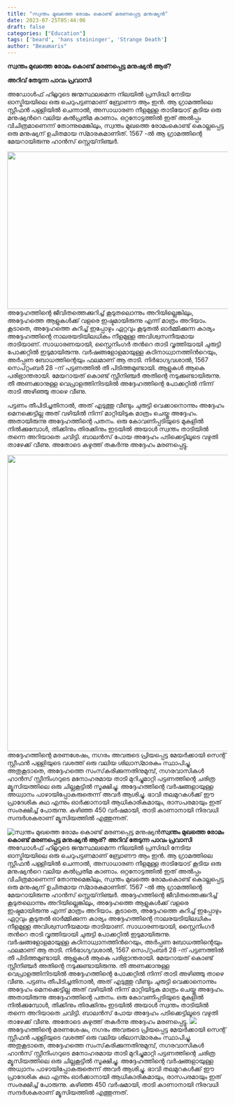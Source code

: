 ```yaml
---
title: "സ്വന്തം മുഖത്തെ രോമം കൊണ്ട് മരണപ്പെട്ട മനുഷ്യന്‍"
date: 2023-07-25T05:44:06
draft: false
categories: ["Education"]
tags: ['beard', 'hans steininger', 'Strange Death']
author: "Beaumaris"
---
```


<strong>സ്വന്തം മുഖത്തെ രോമം കൊണ്ട് മരണപ്പെട്ട മനുഷ്യന്‍ ആര്?</strong>

<strong>അറിവ് തേടുന്ന പാവം പ്രവാസി</strong>

അഡോൾഫ് ഹിറ്റ്ലറുടെ ജന്മസ്ഥലമെന്ന നിലയിൽ പ്രസിദ്ധി നേടിയ ഓസ്ട്രിയയിലെ ഒരു ചെറുപട്ടണമാണ് ബ്രോണൗ ആം ഇൻ. ആ ഗ്രാമത്തിലെ സ്റ്റീഫൻ പള്ളിയിൽ ചെന്നാൽ, അസാധാരണ നീളമുള്ള താടിയോട് കൂടിയ ഒരു മനുഷ്യന്‍റെ വലിയ കൽപ്രതിമ കാണാം. ഒറ്റനോട്ടത്തിൽ ഇത് അൽപ്പം വിചിത്രമാണെന്ന് തോന്നുമെങ്കിലും, സ്വന്തം മുഖത്തെ രോമംകൊണ്ട് കൊല്ലപ്പെട്ട ഒരു മനുഷ്യന് ഉചിതമായ സ്‍മാരകമാണിത്. 1567 -ൽ ആ ഗ്രാമത്തിന്റെ മേയറായിരുന്നു ഹാൻസ് സ്റ്റെയ്‌നിഞ്ചർ.

<a href="https://cdn.boolokam.com/articles/2023/07/3333.jpg"><img class="size-full wp-image-404545 aligncenter" src="https://cdn.boolokam.com/articles/2023/07/3333.jpg" alt="" width="720" height="360" /></a>അദ്ദേഹത്തിന്റെ ജീവിതത്തെക്കുറിച്ച് കൂടുതലൊന്നും അറിയില്ലെങ്കിലും, അദ്ദേഹത്തെ ആളുകൾക്ക് വളരെ ഇഷ്ടമായിരുന്നു എന്ന് മാത്രം അറിയാം. കൂടാതെ, അദ്ദേഹത്തെ കുറിച്ച് ഇപ്പോഴും ഏറ്റവും കൂടുതൽ ഓർമ്മിക്കുന്ന കാര്യം അദ്ദേഹത്തിന്റെ നാലരയടിയിലധികം നീളമുള്ള അവിശ്വസനീയമായ താടിയാണ്. സാധാരണയായി, സ്റ്റൈനിംഗർ തന്‍റെ താടി വൃത്തിയായി ചുരുട്ടി പോക്കറ്റിൽ ഇടുമായിരുന്നു. വർഷങ്ങളോളമായുള്ള കഠിനാധ്വാനത്തിന്‍റെയും, അർപ്പണ ബോധത്തിന്റെയും ഫലമാണ് ആ താടി. നിർഭാഗ്യവശാൽ, 1567 സെപ്റ്റംബർ 28 -ന് പട്ടണത്തിൽ തീ പിടിത്തമുണ്ടായി. ആളുകൾ ആകെ പരിഭ്രാന്തരായി. മേയറായത് കൊണ്ട് സ്റ്റീനിഞ്ചർ അതിന്റെ നടുക്കുണ്ടായിരുന്നു. തീ അണക്കാനുള്ള വെപ്രാളത്തിനിടയിൽ അദ്ദേഹത്തിന്റെ പോക്കറ്റിൽ നിന്ന് താടി അഴിഞ്ഞു താഴെ വീണു.

പട്ടണം തീപിടിച്ചതിനാൽ, അത് എടുത്തു വീണ്ടും ചുരുട്ടി വെക്കാനൊന്നും അദ്ദേഹം മെനക്കെട്ടില്ല അത് വഴിയിൽ നിന്ന് മാറ്റിയിടുക മാത്രം ചെയ്തു അദ്ദേഹം. അതായിരുന്നു അദ്ദേഹത്തിന്റെ പതനം. ഒരു കോവണിപ്പടിയുടെ മുകളിൽ നിൽക്കുമ്പോൾ, തിക്കിനും തിരക്കിനും ഇടയിൽ അയാൾ സ്വന്തം താടിയിൽ തന്നെ അറിയാതെ ചവിട്ടി. ബാലൻസ് പോയ അദ്ദേഹം പടിക്കെട്ടിലൂടെ വഴുതി താഴേക്ക്‌ വീണു. അതോടെ കഴുത്ത്‌ തകർന്നു അദ്ദേഹം മരണപ്പെട്ടു.

<a href="https://cdn.boolokam.com/articles/2023/07/vcxcv.jpg"><img class="size-full wp-image-404546 aligncenter" src="https://cdn.boolokam.com/articles/2023/07/vcxcv.jpg" alt="" width="720" height="678" /></a>അദ്ദേഹത്തിന്റെ മരണശേഷം, നഗരം അവരുടെ പ്രിയപ്പെട്ട മേയർക്കായി സെന്റ് സ്റ്റീഫൻ പള്ളിയുടെ വശത്ത് ഒരു വലിയ ശിലാസ്‍മാരകം സ്ഥാപിച്ചു. അതുകൂടാതെ, അദ്ദേഹത്തെ സംസ്‌കരിക്കുന്നതിനുമുമ്പ്, നഗരവാസികൾ ഹാൻസ് സ്റ്റീനിംഗറുടെ മനോഹരമായ താടി മുറിച്ചുമാറ്റി പട്ടണത്തിന്റെ ചരിത്ര മ്യൂസിയത്തിലെ ഒരു ചില്ലകൂട്ടിൽ സൂക്ഷിച്ചു. അദ്ദേഹത്തിന്റെ വർഷങ്ങളായുള്ള അധ്വാനം പാഴായിപ്പോകരുതെന്ന് അവർ ആശിച്ചു. ഭാവി തലമുറകൾക്ക് ഈ പ്രാദേശിക കഥ എന്നും ഓർക്കാനായി ആധികാരികമായും, രാസപരമായും ഇത് സംരക്ഷിച്ച് പോരുന്നു. കഴിഞ്ഞ 450 വർഷമായി, താടി കാണാനായി നിരവധി സന്ദർശകരാണ് മ്യൂസിയത്തിൽ എത്തുന്നത്.


![സ്വന്തം മുഖത്തെ രോമം കൊണ്ട് മരണപ്പെട്ട മനുഷ്യന്‍](https://cdn.boolokam.com/articles/2023/07/3333.jpg)**സ്വന്തം മുഖത്തെ രോമം കൊണ്ട് മരണപ്പെട്ട മനുഷ്യന്‍ ആര്?** **അറിവ് തേടുന്ന പാവം പ്രവാസി** അഡോൾഫ് ഹിറ്റ്ലറുടെ ജന്മസ്ഥലമെന്ന നിലയിൽ പ്രസിദ്ധി നേടിയ ഓസ്ട്രിയയിലെ ഒരു ചെറുപട്ടണമാണ് ബ്രോണൗ ആം ഇൻ. ആ ഗ്രാമത്തിലെ സ്റ്റീഫൻ പള്ളിയിൽ ചെന്നാൽ, അസാധാരണ നീളമുള്ള താടിയോട് കൂടിയ ഒരു മനുഷ്യന്‍റെ വലിയ കൽപ്രതിമ കാണാം. ഒറ്റനോട്ടത്തിൽ ഇത് അൽപ്പം വിചിത്രമാണെന്ന് തോന്നുമെങ്കിലും, സ്വന്തം മുഖത്തെ രോമംകൊണ്ട് കൊല്ലപ്പെട്ട ഒരു മനുഷ്യന് ഉചിതമായ സ്‍മാരകമാണിത്. 1567 -ൽ ആ ഗ്രാമത്തിന്റെ മേയറായിരുന്നു ഹാൻസ് സ്റ്റെയ്‌നിഞ്ചർ. [](https://cdn.boolokam.com/articles/2023/07/3333.jpg)അദ്ദേഹത്തിന്റെ ജീവിതത്തെക്കുറിച്ച് കൂടുതലൊന്നും അറിയില്ലെങ്കിലും, അദ്ദേഹത്തെ ആളുകൾക്ക് വളരെ ഇഷ്ടമായിരുന്നു എന്ന് മാത്രം അറിയാം. കൂടാതെ, അദ്ദേഹത്തെ കുറിച്ച് ഇപ്പോഴും ഏറ്റവും കൂടുതൽ ഓർമ്മിക്കുന്ന കാര്യം അദ്ദേഹത്തിന്റെ നാലരയടിയിലധികം നീളമുള്ള അവിശ്വസനീയമായ താടിയാണ്. സാധാരണയായി, സ്റ്റൈനിംഗർ തന്‍റെ താടി വൃത്തിയായി ചുരുട്ടി പോക്കറ്റിൽ ഇടുമായിരുന്നു. വർഷങ്ങളോളമായുള്ള കഠിനാധ്വാനത്തിന്‍റെയും, അർപ്പണ ബോധത്തിന്റെയും ഫലമാണ് ആ താടി. നിർഭാഗ്യവശാൽ, 1567 സെപ്റ്റംബർ 28 -ന് പട്ടണത്തിൽ തീ പിടിത്തമുണ്ടായി. ആളുകൾ ആകെ പരിഭ്രാന്തരായി. മേയറായത് കൊണ്ട് സ്റ്റീനിഞ്ചർ അതിന്റെ നടുക്കുണ്ടായിരുന്നു. തീ അണക്കാനുള്ള വെപ്രാളത്തിനിടയിൽ അദ്ദേഹത്തിന്റെ പോക്കറ്റിൽ നിന്ന് താടി അഴിഞ്ഞു താഴെ വീണു. പട്ടണം തീപിടിച്ചതിനാൽ, അത് എടുത്തു വീണ്ടും ചുരുട്ടി വെക്കാനൊന്നും അദ്ദേഹം മെനക്കെട്ടില്ല അത് വഴിയിൽ നിന്ന് മാറ്റിയിടുക മാത്രം ചെയ്തു അദ്ദേഹം. അതായിരുന്നു അദ്ദേഹത്തിന്റെ പതനം. ഒരു കോവണിപ്പടിയുടെ മുകളിൽ നിൽക്കുമ്പോൾ, തിക്കിനും തിരക്കിനും ഇടയിൽ അയാൾ സ്വന്തം താടിയിൽ തന്നെ അറിയാതെ ചവിട്ടി. ബാലൻസ് പോയ അദ്ദേഹം പടിക്കെട്ടിലൂടെ വഴുതി താഴേക്ക്‌ വീണു. അതോടെ കഴുത്ത്‌ തകർന്നു അദ്ദേഹം മരണപ്പെട്ടു. [![](https://cdn.boolokam.com/articles/2023/07/vcxcv.jpg)](https://cdn.boolokam.com/articles/2023/07/vcxcv.jpg)അദ്ദേഹത്തിന്റെ മരണശേഷം, നഗരം അവരുടെ പ്രിയപ്പെട്ട മേയർക്കായി സെന്റ് സ്റ്റീഫൻ പള്ളിയുടെ വശത്ത് ഒരു വലിയ ശിലാസ്‍മാരകം സ്ഥാപിച്ചു. അതുകൂടാതെ, അദ്ദേഹത്തെ സംസ്‌കരിക്കുന്നതിനുമുമ്പ്, നഗരവാസികൾ ഹാൻസ് സ്റ്റീനിംഗറുടെ മനോഹരമായ താടി മുറിച്ചുമാറ്റി പട്ടണത്തിന്റെ ചരിത്ര മ്യൂസിയത്തിലെ ഒരു ചില്ലകൂട്ടിൽ സൂക്ഷിച്ചു. അദ്ദേഹത്തിന്റെ വർഷങ്ങളായുള്ള അധ്വാനം പാഴായിപ്പോകരുതെന്ന് അവർ ആശിച്ചു. ഭാവി തലമുറകൾക്ക് ഈ പ്രാദേശിക കഥ എന്നും ഓർക്കാനായി ആധികാരികമായും, രാസപരമായും ഇത് സംരക്ഷിച്ച് പോരുന്നു. കഴിഞ്ഞ 450 വർഷമായി, താടി കാണാനായി നിരവധി സന്ദർശകരാണ് മ്യൂസിയത്തിൽ എത്തുന്നത്.
